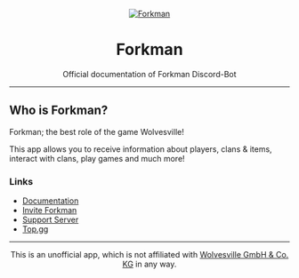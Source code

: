 <div align="center">

[![Forkman](https://cdn.discordapp.com/emojis/1092882485291003954.png?size=4096\&quality=high)](https://discord.gg/DEEZY5cwpy)

# Forkman

Official documentation of Forkman Discord-Bot

</div>

---

## Who is Forkman?

Forkman; the best role of the game Wolvesville!

This app allows you to receive information about players, clans & items, interact with clans, play games and much more!

### Links

* [Documentation](https://forkman.vercel.app/)
* [Invite Forkman](https://discord.com/oauth2/authorize?client_id=1037396167123816499)
* [Support Server](https://discord.gg/DEEZY5cwpy)
* [Top.gg](https://top.gg/bot/1037396167123816499/)

---
<div align="center">

This is an unofficial app, which is not affiliated with [Wolvesville GmbH & Co. KG](https://www.wolvesville.com) in any way.

</div>
